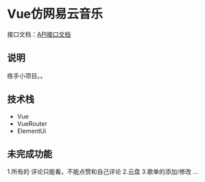 # Vue仿网易云音乐

接口文档：[API接口文档](https://neteasecloudmusicapi.vercel.app/#/?id=neteasecloudmusicapi) 

## 说明

练手小项目。。

## 技术栈
- Vue
- VueRouter
- ElementUi

## 未完成功能

1.所有的 评论只能看，不能点赞和自己评论
2.云盘
3.歌单的添加/修改
...